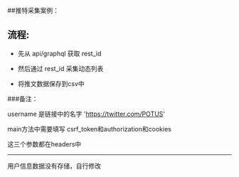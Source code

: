 
##推特采集案例：

## 流程:

- 先从 api/graphql 获取 rest_id

- 然后通过 rest_id 采集动态列表

- 将推文数据保存到csv中

###备注：

username 是链接中的名字 'https://twitter.com/POTUS'

main方法中需要填写 csrf_token和authorization和cookies

这三个参数都在headers中

---

用户信息数据没有存储，自行修改